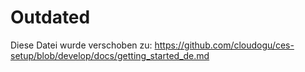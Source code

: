 # Outdated

Diese Datei wurde verschoben zu: https://github.com/cloudogu/ces-setup/blob/develop/docs/getting_started_de.md
